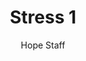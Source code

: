 ---
image: /assets/img/kl/kl_stress_1.png
title: Stress 1
number: 1
categories:
  - Meditations
  - Life
  - Stress
author: Hope Staff
notes: Stress 1
embed: >-
  <iframe style="border-radius:12px" src="https://open.spotify.com/embed/episode/3uCiMY4MhV9IOrTePxAu59?utm_source=generator" width="100%" height="352" frameBorder="0" allowfullscreen="" allow="autoplay; clipboard-write; encrypted-media; fullscreen; picture-in-picture" loading="lazy"></iframe>
transcript: >-
  SOME LINES OF TEXT START HERE
---